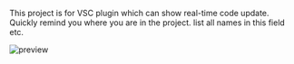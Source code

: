 This project is for VSC plugin which can show real-time code update. Quickly remind you where you are in the project. list all names in this field etc.

![preview](https://gitsamson.github.io/preview.png)
